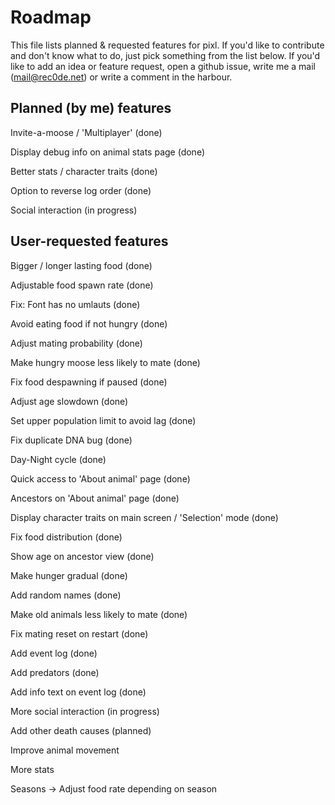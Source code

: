 ﻿Roadmap
====
This file lists planned & requested features for pixl.
If you'd like to contribute and don't know what to do, just pick something from the list below.
If you'd like to add an idea or feature request, open a github issue, write me a mail (mail@rec0de.net) or write a comment in the harbour.

## Planned (by me) features
Invite-a-moose / 'Multiplayer' (done)

Display debug info on animal stats page (done)

Better stats / character traits (done)

Option to reverse log order (done)

Social interaction (in progress)

## User-requested features

Bigger / longer lasting food (done)

Adjustable food spawn rate (done)

Fix: Font has no umlauts (done)

Avoid eating food if not hungry (done)

Adjust mating probability (done)

Make hungry moose less likely to mate (done)

Fix food despawning if paused (done)

Adjust age slowdown (done)

Set upper population limit to avoid lag (done)

Fix duplicate DNA bug (done)

Day-Night cycle (done)

Quick access to 'About animal' page (done)

Ancestors on 'About animal' page (done)

Display character traits on main screen / 'Selection' mode (done)

Fix food distribution (done)

Show age on ancestor view (done)

Make hunger gradual (done)

Add random names (done)

Make old animals less likely to mate (done)

Fix mating reset on restart (done)

Add event log (done)

Add predators (done)

Add info text on event log (done)

More social interaction (in progress)

Add other death causes (planned)

Improve animal movement

More stats

Seasons -> Adjust food rate depending on season
